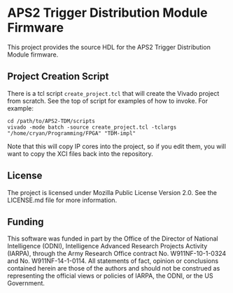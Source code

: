 # APS2 Trigger Distribution Module Firmware

This project provides the source HDL for the APS2 Trigger Distribution Module
firmware.

## Project Creation Script

There is a tcl script `create_project.tcl` that will create the Vivado project
from scratch. See the top of script for examples of how to invoke. For example:

```shell
cd /path/to/APS2-TDM/scripts
vivado -mode batch -source create_project.tcl -tclargs "/home/cryan/Programming/FPGA" "TDM-impl"
```

Note that this will copy IP cores into the project, so if you edit them, you
will want to copy the XCI files back into the repository.

## License

The project is licensed under Mozilla Public License Version 2.0. See the
LICENSE.md file for more information.

## Funding

This software was funded in part by the Office of the Director of National
Intelligence (ODNI), Intelligence Advanced Research Projects Activity (IARPA),
through the Army Research Office contract No. W911NF-10-1-0324 and No.
W911NF-14-1-0114. All statements of fact, opinion or conclusions contained
herein are those of the authors and should not be construed as representing the
official views or policies of IARPA, the ODNI, or the US Government.
